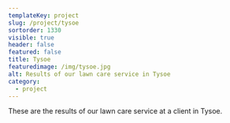 ```yaml
---
templateKey: project
slug: /project/tysoe
sortorder: 1330
visible: true
header: false
featured: false
title: Tysoe
featuredimage: /img/tysoe.jpg
alt: Results of our lawn care service in Tysoe
category:
  - project
---
```

These are the results of our lawn care service at a client in Tysoe.


